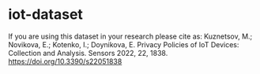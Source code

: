 # iot-dataset

If you are using this dataset in your research please cite as:
Kuznetsov, M.; Novikova, E.; Kotenko, I.; Doynikova, E. Privacy Policies of IoT Devices: Collection and Analysis. Sensors 2022, 22, 1838. https://doi.org/10.3390/s22051838
